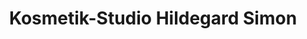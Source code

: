 ---
title: "Kosmetik-Studio Hildegard Simon"
url: /bremerhaven/kosmetik-studio-hildegard-simon/
shop: Kosmetik
---